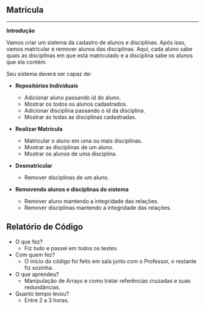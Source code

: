## Matrícula
***
**Introdução**

Vamos criar um sistema da cadastro de alunos e disciplinas. Após isso, vamos matricular e remover alunos das disciplinas. Aqui, cada aluno sabe quais as disciplinas em que está matriculado e a disciplina sabe os alunos que ela contém.

Seu sistema deverá ser capaz de:

- **Repositórios Individuais**
  - Adicionar aluno passando id do aluno.
  - Mostrar os todos os alunos cadastrados.
  - Adicionar disciplina passando o id da disciplina.
  - Mostrar as todas as disciplinas cadastradas.

- **Realizar Matrícula**
  - Matricular o aluno em uma ou mais disciplinas.
  - Mostrar as disciplinas de um aluno.
  - Mostrar os alunos de uma disciplina.

- **Desmatricular**
  - Remover disciplinas de um aluno.

- **Removendo alunos e disciplinas do sistema**
  - Remover aluno mantendo a integridade das relações.
  - Remover disciplinas mantendo a integridade das relações.

## Relatório de Código

- O que fez?
  - Fiz tudo e passei em todos os testes.
- Com quem fez?
  - O início do código foi feito em sala junto com o Professor, o restante fiz sozinha.
- O que aprendeu?
  - Manipulação de Arrays e como tratar referências cruzadas e suas redundâncias.
- Quanto tempo levou?
  - Entre 2 a 3 horas.